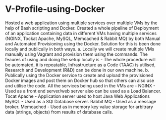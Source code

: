 # **V-Profile-using-Docker**
Hosted a web application using multiple services over multiple VMs by the help of Bash scripting and Docker.
Created a whole pipeline of Deployment of an application containing data in different VMs having multiple services (NGINX, Tockat Apache, MySQL, Memcached & Rabbit MQ) by both Manual and Automated Provisioning using the Docker.
Solution for this is been done locally and publically in both ways.
a. Locally we will create multiple VMs manually using Vagrant and provision them using the commands.
The feaures of using and doing the setup locally is - The whole procedure will be automated, it is repeatable, Infrastructure as a Code (TAAC) is utilised, Research and Development (R&D) can be done in our own machine.
b. Publically using the Docker service to create and upload the provisioned Docker images and post them on Docker hub so that others can also use and utilise the code.
All the services being used in the VMs are -
NGINX - Used as a front end server/web server also can be used as a Load Balancer.
Tocat Apache - Application server used to host Java Web Applications
MySQL - Used as a SQl Database server.
Rabbit MQ - Used as a message broker.
Memcached - Used as in memory key value storage for arbitrary data (strings, objects) from results of database calls.
